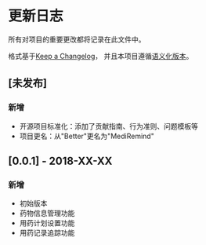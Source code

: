 # 更新日志

所有对项目的重要更改都将记录在此文件中。

格式基于[Keep a Changelog](https://keepachangelog.com/zh-CN/1.0.0/)，
并且本项目遵循[语义化版本](https://semver.org/lang/zh-CN/)。

## [未发布]

### 新增
- 开源项目标准化：添加了贡献指南、行为准则、问题模板等
- 项目更名：从"Better"更名为"MediRemind"

## [0.0.1] - 2018-XX-XX

### 新增
- 初始版本
- 药物信息管理功能
- 用药计划设置功能
- 用药记录追踪功能 